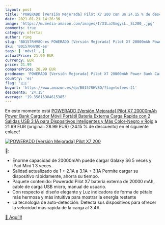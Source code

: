 ```yaml
---
layout: post
title: 'POWERADD [Versión Mejorada] Pilot X7 200 con un 24.15 % de descuento'
date: 2021-01-21 14:26:36
image: 'https://m.media-amazon.com/images/I/31LaJSmgysL._SL200_.jpg'
comments: true
category: ofertas
author: ring
slug: 'B0157RHV8O-es POWERADD [Versión Mejorada] Pilot X7 20000mAh Power Bank...'
sku: 'B0157RHV8O-es'
tags: [ 'móvil', ]
actualPrice: 21.99 EUR
currency: EUR
price: 21.99
comparePrice: 28.99 EUR
prodname: 'POWERADD [Versión Mejorada] Pilot X7 20000mAh Power Bank Cargador Móvil Portátil Batería Externa Carga Rapida con 2 Salidas USB 3.1A para Dispositivos Inteligentes y Más  Color-Negro y Rojo'
country: 'es'
flag: '🇪🇸'
buyurl: 'https://www.amazon.es/dp/B0157RHV8O/?tag=tolees-21'
descuento: '24.15'
average: '19.35615384615385'
---
```


En este momento está [POWERADD [Versión Mejorada] Pilot X7 20000mAh Power Bank Cargador Móvil Portátil Batería Externa Carga Rapida con 2 Salidas USB 3.1A para Dispositivos Inteligentes y Más  Color-Negro y Rojo](https://www.amazon.es/dp/B0157RHV8O/?tag=tolees-21) a 21.99 EUR (original: 28.99 EUR) (24.15 %  de descuento) en el siguiente enlace!

[![POWERADD [Versión Mejorada] Pilot X7 200](https://m.media-amazon.com/images/I/31LaJSmgysL._SL200_.jpg)](https://www.amazon.es/dp/B0157RHV8O/?tag=tolees-21)

🔎:

- Enorme capacidad de 20000mAh puede cargar Galaxy S6 5 veces y iPad Mini 1 3 veces.
- Salidad actualizado de 1 + 2.1A a 3.1A + 3.1A Permite cargar su dispositivo rápidamente, ahorra su tiempo.
- Paquete contenido: Poweradd Pilot X7 batería externa de 20000 mAh, cable de carga USB micro, manual de usuario.
- Con respecto al diseño elegante y Luz indicadora de forma de pétalo más hermosa y más intuitiva para mostrar la energía restante
- La tecnología de auto-detección: Detecta sus dispositivos para ofrecer la velocidad más rapida de la carga al 3.4A.

[🛒 Aquí!!!](https://www.amazon.es/dp/B0157RHV8O/?tag=tolees-21)
